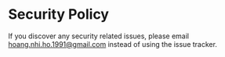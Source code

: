 # Security Policy

If you discover any security related issues, please email hoang.nhi.ho.1991@gmail.com instead of using the issue tracker.
